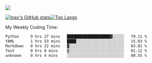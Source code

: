 ![](https://komarev.com/ghpvc/?username=lnexenl&style=flat-square&color=orange)

[![lnex's GitHub stats](https://github-readme-stats.vercel.app/api?username=lnexenl&count_private=true&show_icons=true)](https://github.com/anuraghazra/github-readme-stats)[![Top Langs](https://github-readme-stats.vercel.app/api/top-langs/?username=lnexenl&layout=compact&langs_count=8&exclude_repo=32-bit-MIPS-CPU)](https://github.com/anuraghazra/github-readme-stats)

My Weekly Coding Time:
<!--START_SECTION:waka-->

```txt
Python     9 hrs 27 mins   ███████████████████▓░░░░░   79.11 %
YAML       1 hrs 53 mins   ████░░░░░░░░░░░░░░░░░░░░░   15.83 %
Markdown   0 hrs 22 mins   ▓░░░░░░░░░░░░░░░░░░░░░░░░   03.01 %
Text       0 hrs 8 mins    ▒░░░░░░░░░░░░░░░░░░░░░░░░   01.12 %
unknown    0 hrs 4 mins    ░░░░░░░░░░░░░░░░░░░░░░░░░   00.55 %
```

<!--END_SECTION:waka-->


